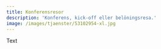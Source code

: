 ```yaml
---
title: Konferensresor
description: 'Konferens, kick-off eller belöningsresa.'
image: /images/tjaenster/53102954-xl.jpg
---
```


Text